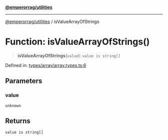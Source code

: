 [**@emperorrag/utilities**](../README.md)

***

[@emperorrag/utilities](../globals.md) / isValueArrayOfStrings

# Function: isValueArrayOfStrings()

> **isValueArrayOfStrings**(`value`): `value is string[]`

Defined in: [types/array/array.types.ts:6](https://github.com/EmperorRAG/my-projects-monorepo/blob/e2bd1d08dbedaf6b4d2837cf58e4e4885a5e09fe/libs/utilities/src/lib/types/array/array.types.ts#L6)

## Parameters

### value

`unknown`

## Returns

`value is string[]`

